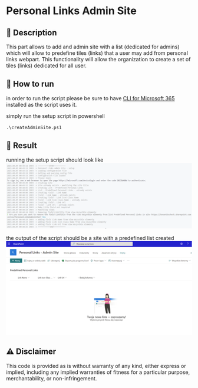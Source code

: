 # Personal Links Admin Site

## 📝 Description
This part allows to add and admin site with a list (dedicated for admins) which will allow to predefine tiles (links) that a user may add from personal links webpart. This functionality will allow the organization to create a set of tiles (links) dedicated for all user. 

## 🚀 How to run
in order to run the script please be sure to have [CLI for Microsoft 365](https://pnp.github.io/cli-microsoft365/) installed as the script uses it.

simply run the setup script in powershell 
```
.\createAdminSite.ps1
```

## 📸 Result
running the setup script should look like
![](./images/command.png)

the output of the script should be a site with a predefined list created
![](./images/site.png)

## ⚠ Disclaimer
This code is provided as is without warranty of any kind, either express or implied, including any implied warranties of fitness for a particular purpose, merchantability, or non-infringement.

